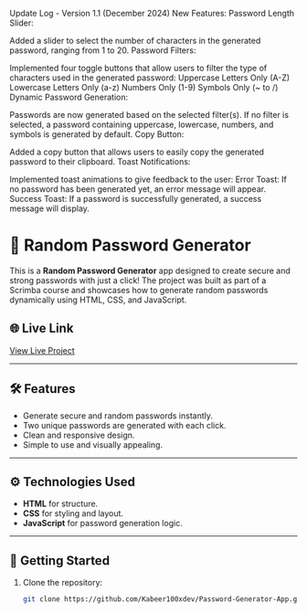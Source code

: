 Update Log - Version 1.1 (December 2024)
New Features:
Password Length Slider:

Added a slider to select the number of characters in the generated password, ranging from 1 to 20.
Password Filters:

Implemented four toggle buttons that allow users to filter the type of characters used in the generated password:
Uppercase Letters Only (A-Z)
Lowercase Letters Only (a-z)
Numbers Only (1-9)
Symbols Only (~ to /)
Dynamic Password Generation:

Passwords are now generated based on the selected filter(s). If no filter is selected, a password containing uppercase, lowercase, numbers, and symbols is generated by default.
Copy Button:

Added a copy button that allows users to easily copy the generated password to their clipboard.
Toast Notifications:

Implemented toast animations to give feedback to the user:
Error Toast: If no password has been generated yet, an error message will appear.
Success Toast: If a password is successfully generated, a success message will display.

# 🔐 Random Password Generator

This is a **Random Password Generator** app designed to create secure and strong passwords with just a click! The project was built as part of a Scrimba course and showcases how to generate random passwords dynamically using HTML, CSS, and JavaScript.

## 🌐 Live Link

[View Live Project](https://kabeer100xdev.github.io/Password-Generator-App/)

---

## 🛠️ Features

- Generate secure and random passwords instantly.
- Two unique passwords are generated with each click.
- Clean and responsive design.
- Simple to use and visually appealing.

---

## ⚙️ Technologies Used

- **HTML** for structure.
- **CSS** for styling and layout.
- **JavaScript** for password generation logic.

---

## 🚀 Getting Started

1. Clone the repository:
   ```bash
   git clone https://github.com/Kabeer100xdev/Password-Generator-App.git
   ```
